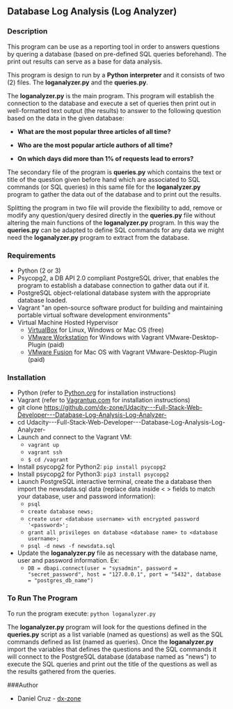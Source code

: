 ## Database Log Analysis (Log Analyzer)

### Description

This program can be use as a reporting tool in order to answers questions by quering a database (based on pre-defined SQL queries beforehand). The print out results can serve as a base for data analysis.

This program is design to run by a **Python interpreter** and it consists of two (2) files. The **loganalyzer.py** and the  **queries.py**.

The **loganalyzer.py** is the main program.  This program will establish the connection to the database and execute a set of queries then print out in well-formatted text output (the results) to answer to the following question based on the data in the given database:

* **What are the most popular three articles of all time?** 

* **Who are the most popular article authors of all time?**

* **On which days did more than 1% of requests lead to errors?** 

The secondary file of the program is **queries.py** which contains the text or title of the question given before hand which are associated to SQL commands (or SQL queries) in this same file for the **loganalyzer.py** program to gather the data out of the database and to print out the results.

Splitting the program in two file will provide the flexibility to add, remove or modify any question/query desired directly in the **queries.py** file without altering the main functions of  the **loganalyzer.py** program.  In this way the **queries.py** can be adapted to define SQL commands for any data we might need the **loganalyzer.py** program to extract from the database.



### Requirements

* Python (2 or 3)
* Psycopg2, a DB API 2.0 compliant PostgreSQL driver, that enables the program to establish a database connection to gather data out if it.
* PostgreSQL object-relational database system with the appropriate database loaded.
* Vagrant "an open-source software product for building and maintaining portable virtual software development environments"
* Virtual Machine Hosted Hypervisor
  * [VirtualBox](https://www.virtualbox.org/wiki/Downloads) for Linux, Windows or Mac OS (free)
  * [VMware Workstation](https://www.vmware.com/products/workstation-pro/workstation-pro-evaluation.html) for Windows with Vagrant VMware-Desktop-Plugin (paid)
  * [VMware Fusion](https://my.vmware.com/en/web/vmware/info/slug/desktop_end_user_computing/vmware_fusion/11_0) for Mac OS with Vagrant VMware-Desktop-Plugin (paid)



### Installation

* Python (refer to [Python.org](Python.org) for installation instructions)
* Vagrant (refer to [Vagrantup.com](https://www.vagrantup.com/docs/installation/) for installation instructions)
* git clone https://github.com/dx-zone/Udacity---Full-Stack-Web-Developer---Database-Log-Analysis-Log-Analyzer-
* cd Udacity---Full-Stack-Web-Developer---Database-Log-Analysis-Log-Analyzer-
* Launch and connect to the Vagrant VM:
   * `vagrant up`
   * `vagrant ssh`
   * `$ cd /vagrant`
* Install psycopg2 for Python2: 
  ```pip install psycopg2```
* Install psycopg2 for Python3: 
   `pip3 install psycopg2`
* Launch PostgreSQL interactive terminal, create the a database then import the newsdata.sql data (replace data inside < > fields to match your database, user and password information):
   * `psql`
   * `create database news;`
   * `create user <database username> with encrypted password '<password>';`
   * `grant all privileges on database <database name> to <database username>;`
   * `psql -d news -f newsdata.sql`
* Update the **loganalyzer.py** file as necessary with the database name, user and password information. Ex:
   * `DB = dbapi.connect(user = "sysadmin", password = "secret_password", host = "127.0.0.1", port = "5432", database = "postgres_db_name")`



### To Run The Program

To run the program execute:
`python loganalyzer.py`

The **loganalyzer.py** program will look for the questions defined in the **queries.py** script as a list variable (named as questions) as well as the SQL commands defined as list (named as queries).  Once the **loganalyzer.py** import the variables that defines the questions and the SQL commands it will connect to the PostgreSQL database (database named as "news") to execute the SQL queries and print out the title of the questions as well as the results gathered from the queries.



###Author

* Daniel Cruz - [dx-zone](https://github.com/dx-zone)

